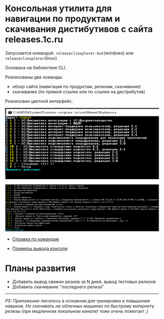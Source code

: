 # Консольная утилита для навигации по продуктам и скачивания дистибутивов с сайта releases.1c.ru

Запускается командой: `releasecliexplorer.bat`(windows) или `releasecliexplorer`(linux)

Основана на библиотеке CLI.

Реализованы две команды:
- обзор сайта (навигация по продуктам, релизам, скачивание)
- скачивание (по прямой ссылке или по ссылке на дистрибутив)

Реализован цветной интерфейс.

![doc/stdout1.png](doc/stdout1.png)

![doc/stdout2.png](doc/stdout2.png)

- [Справка по командам](doc/help.md)

- [Примеры вывода консоли](doc/console_output.md)

# Планы развития

- Добавить вывод свежих резиов за N дней, вывод тестовых релизов
- Добавить скачивание "последнего релиза"


---

*PS: Приложение писалось в основном для тренировки и повышения навыков. Но скачивать на облачных машинах по быстрому интернету релизы (при медленном локальном канале) тоже очень помогает ;)*